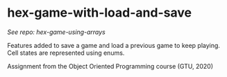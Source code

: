 # hex-game-with-load-and-save

*See repo: hex-game-using-arrays*

Features added to save a game and load a previous game to keep playing.
Cell states are represented using enums.

Assignment from the Object Oriented Programming course (GTU, 2020)

